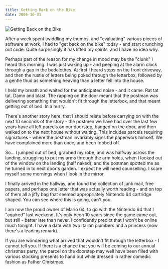 ```yaml
---
title: Getting Back on the Bike
date: 2006-10-31
---
```


![Getting Back on the Bike](https://source.unsplash.com/2aFp6EWWs58/1600x900)

After a week spent twiddling my thumbs, and "evaluating" various pieces of software at work, I had to "get back on the bike" today - and start crunching out code. Quite surprisingly it has lifted my spirits, and I have no idea why.

Perhaps part of the reason for my change in mood may be the "clunk" I heard this morning. I was just waking up - and peeping at the alarm clock through a gap in the bedclothes. At first I heard steps on the front driveway, and then the rustle of letters being poked through the letterbox, followed by a gentle thud as something heaving than a letter fell into the house.

I held my breath and waited for the anticipated noise - and it came. Rat tat tat. Damn and blast. The rapping on the door meant that the postman was delivering something that wouldn't fit through the letterbox, and that meant getting out of bed. In a hurry.

There's another story here, that I should relate before carrying on with the next 10 seconds of the story - the postmen we have had over the last few years have all left parcels on our doorstep, banged on the door, and then walked on to the next house without waiting. This includes parcels requiring signiatures - where the postman invariably signs the paperwork himself. We have complained more than once, and been fobbed off.

So... I jumped out of bed, grabbed my robe, and was halfway across the landing, struggling to put my arms through the arm holes, when I looked out of the window on the landing (half naked), and the postman spotted me as he turned in to next door's garden. I expect he will need counselling. I scare myself some mornings when I look in the mirror.

I finally arrived in the hallway, and found the collection of junk mail, free papers, and perhaps one letter that was actually worth reading - and on top of them all a jiffy bag that seemed appropriately Nintendo 64 cartridge shaped. You can see where this is going, can't you.

I am now the proud owner of Mario 64, to go with the Nintendo 64 that I "aquired" last weekend. It's only been 10 years since the game came out, but still - better late than never. I confidently predict that I won't be online much tonight. I have a date with two Italian plumbers and a princess (now there's a leading remark).

If you are wondering what arrived that wouldn't fit through the letterbox - I cannot tell you. If there is a chance that you will be coming to our annual christmas party, the parcel on the doorstep may well have been filled with various stocking presents to hand out while dressed in rather comedic fashion as Father Christmas.